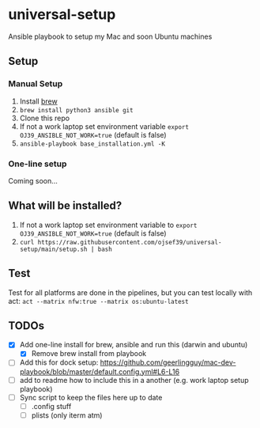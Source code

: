 # universal-setup

Ansible playbook to setup my Mac and soon Ubuntu machines

## Setup

### Manual Setup

1. Install [brew](https://brew.sh/)
2. `brew install python3 ansible git`
3. Clone this repo
4. If not a work laptop set environment variable `export OJ39_ANSIBLE_NOT_WORK=true` (default is false)
5. `ansible-playbook base_installation.yml -K`

### One-line setup

Coming soon…

## What will be installed?

1. If not a work laptop set environment variable to `export OJ39_ANSIBLE_NOT_WORK=true` (default is false)
2. `curl https://raw.githubusercontent.com/ojsef39/universal-setup/main/setup.sh | bash`

## Test

Test for all platforms are done in the pipelines, but you can test locally with act:
`act --matrix nfw:true --matrix os:ubuntu-latest`

## TODOs

- [x] Add one-line install for brew, ansible and run this (darwin and ubuntu)
  - [x] Remove brew install from playbook
- [ ] Add this for dock setup: <https://github.com/geerlingguy/mac-dev-playbook/blob/master/default.config.yml#L6-L16>
- [ ] add to readme how to include this in a another (e.g. work laptop setup playbook)
- [ ] Sync script to keep the files here up to date
  - [ ] .config stuff
  - [ ] plists (only iterm atm)
